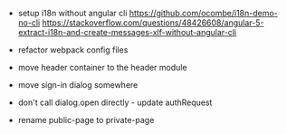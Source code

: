 + setup i18n without angular cli
https://github.com/ocombe/i18n-demo-no-cli
https://stackoverflow.com/questions/48426608/angular-5-extract-i18n-and-create-messages-xlf-without-angular-cli

- refactor webpack config files

- move header container to the header module

+ move sign-in dialog somewhere

- don't call dialog.open directly - update authRequest

- rename public-page to private-page
